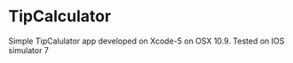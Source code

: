 TipCalculator
=============

Simple TipCalulator app developed on Xcode-5 on OSX 10.9. Tested on IOS simulator 7
